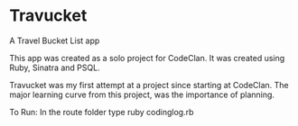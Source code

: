 # Travucket
A Travel Bucket List app

This app was created as a solo project for CodeClan. It was created using Ruby, Sinatra and PSQL.

Travucket was my first attempt at a project since starting at CodeClan. The major learning curve from this project, was the importance of planning.

To Run:
In the route folder type ruby codinglog.rb

